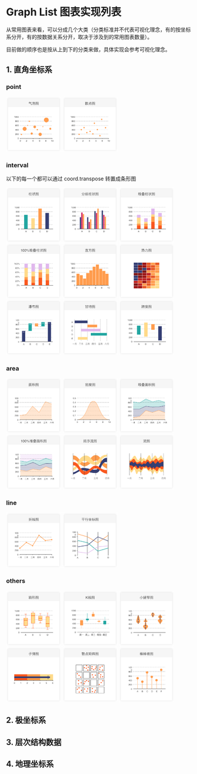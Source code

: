 # Graph List 图表实现列表

从常用图表来看，可以分成几个大类（分类标准并不代表可视化理念，有的按坐标系分开，有的按数据关系分开，取决于涉及到的常用图表数量）。

目前做的顺序也是按从上到下的分类来做，具体实现会参考可视化理念。

## 1. 直角坐标系

<style>img{width: 150px}</style>

### point

![Bubble chart](./imgs/气泡图.png)
![Scatter plot](./imgs/散点图.png)

### interval

以下的每一个都可以通过 coord.transpose 转置成条形图

![Bar Chart](./imgs/柱状图.png)
[![Multi-set Bar Chart](./imgs/分组柱状图.png)](https://observablehq.com/@d3/grouped-bar-chart)
![Stacked Bar Chart](./imgs/堆叠柱状图.png)
![100% Stacked Bar Chart](./imgs/100per堆叠柱状图.png)
![Histogram](./imgs/直方图.png)
![Heatmap](./imgs/热力图.png)
![Waterfall Plot](./imgs/瀑布图.png)
![Gantt Chart](./imgs/甘特图.png)
![Range Column Chart](./imgs/跨度图.png)

### area

![Area Chart](./imgs/面积图.png)
![Density Plot](./imgs/密度图.png)
![Stacked Area Graph](./imgs/堆叠面积图.png)
![100% Stacked Area Graph](./imgs/100per堆叠面积图.png)
![Sorted Stream Graph](./imgs/排序流图.png)
![Stream Graph](./imgs/流图.png)

### line

![Line Chart](./imgs/折线图.png)
![Parallel Coordinates](./imgs/平行坐标系.png)

### others

![Box plot](./imgs/箱形图.png)
![Candlestick chart](./imgs/K线图.png)
[![Violin Plot](./imgs/小提琴图.png)](https://www.d3-graph-gallery.com/graph/violin_basicHist.html)
![Bullet Graph](./imgs/子弹图.png)
![Pairs Plots](./imgs/散点矩阵图.png)
![Lollipop chart](./imgs/棒棒糖图.png)

## 2. 极坐标系

## 3. 层次结构数据

## 4. 地理坐标系
